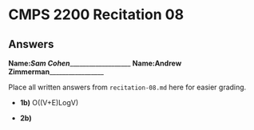 # CMPS 2200 Recitation 08

## Answers

**Name:**___Sam Cohen______________________
**Name:**____Andrew Zimmerman_____________________


Place all written answers from `recitation-08.md` here for easier grading.



- **1b)**   O((V+E)LogV)



- **2b)**  
